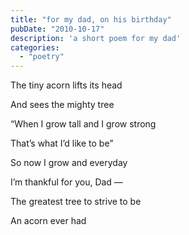 ```yaml
---
title: "for my dad, on his birthday"
pubDate: "2010-10-17"
description: 'a short poem for my dad'
categories:
  - "poetry"
---
```


The tiny acorn lifts its head

And sees the mighty tree

“When I grow tall and I grow strong

That’s what I’d like to be”

So now I grow and everyday

I’m thankful for you, Dad —

The greatest tree to strive to be

An acorn ever had


